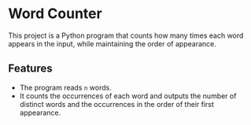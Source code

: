# Word Counter

This project is a Python program that counts how many times each word appears in the input, while maintaining the order of appearance.

## Features

- The program reads `n` words.
- It counts the occurrences of each word and outputs the number of distinct words and the occurrences in the order of their first appearance.



